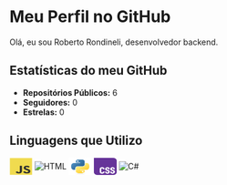 
# Meu Perfil no GitHub

Olá, eu sou Roberto Rondineli, desenvolvedor backend.

## Estatísticas do  meu GitHub

- **Repositórios Públicos:** 6
- **Seguidores:** 0
- **Estrelas:** 0

## Linguagens que Utilizo

<div>
<img align="center" alt="JavaScript" height="30" width="40" src="https://raw.githubusercontent.com/devicons/devicon/master/icons/javascript/javascript-original.svg">
<img align="center" alt="HTML" height="30" width="40" src="https://raw.githubusercontent.com/devicons/devicon/master/icons/html/html-original.svg">
<img align="center" alt="Python" height="30" width="40" src="https://raw.githubusercontent.com/devicons/devicon/master/icons/python/python-original.svg">
<img align="center" alt="CSS" height="30" width="40" src="https://raw.githubusercontent.com/devicons/devicon/master/icons/css/css-original.svg">
<img align="center" alt="C#" height="30" width="40" src="https://raw.githubusercontent.com/devicons/devicon/master/icons/c#/c#-original.svg">
</div>
